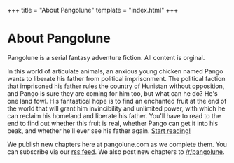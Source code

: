 +++
title = "About Pangolune"
template = "index.html"
+++

# About Pangolune

Pangolune is a serial fantasy adventure fiction. All content is orginal.

In this world of articulate animals, an anxious young chicken named Pango wants
to liberate his father from political imprisonment. The political faction that
imprisoned his father rules the country of Hunistan without opposition, and
Pango is sure they are coming for him too, but what can he do? He's one land
fowl. His fantastical hope is to find an enchanted fruit at the end of the world
that will grant him invincibility and unlimited power, with which he can
reclaim his homeland and liberate his father. You'll have to read to the end to
find out whether this fruit is real, whether Pango can get it into his beak, and
whether he'll ever see his father again. [Start reading!](/1)

We publish new chapters here at pangolune.com as we complete them. You can
subscribe via our [rss feed](/rss.xml). We also post new chapters to
[/r/pangolune](https://reddit.com/r/pangolune).
